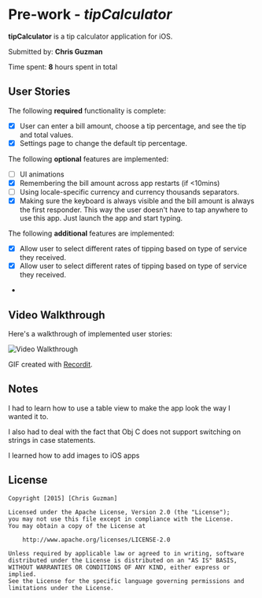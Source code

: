 # Pre-work - *tipCalculator*

**tipCalculator** is a tip calculator application for iOS.

Submitted by: **Chris Guzman**

Time spent: **8** hours spent in total

## User Stories

The following **required** functionality is complete:

* [X] User can enter a bill amount, choose a tip percentage, and see the tip and total values.
* [X] Settings page to change the default tip percentage.

The following **optional** features are implemented:
* [ ] UI animations
* [X] Remembering the bill amount across app restarts (if <10mins)
* [ ] Using locale-specific currency and currency thousands separators.
* [X] Making sure the keyboard is always visible and the bill amount is always the first responder. This way the user doesn't have to tap anywhere to use this app. Just launch the app and start typing.

The following **additional** features are implemented:

* [X] Allow user to select different rates of tipping based on type of service they received.
* [X] Allow user to select different rates of tipping based on type of service they received.
*
## Video Walkthrough 

Here's a walkthrough of implemented user stories:

<img src='http://g.recordit.co/pZCo7T1Gk6.gif' title='Video Walkthrough' width='' alt='Video Walkthrough' />

GIF created with [Recordit](http://recordit.co/).

## Notes

I had to learn how to use a table view to make the app look the way I wanted it to.

I also had to deal with the fact that Obj C does not support switching on strings in case statements.

I learned how to add images to iOS apps

## License

    Copyright [2015] [Chris Guzman]

    Licensed under the Apache License, Version 2.0 (the "License");
    you may not use this file except in compliance with the License.
    You may obtain a copy of the License at

        http://www.apache.org/licenses/LICENSE-2.0

    Unless required by applicable law or agreed to in writing, software
    distributed under the License is distributed on an "AS IS" BASIS,
    WITHOUT WARRANTIES OR CONDITIONS OF ANY KIND, either express or implied.
    See the License for the specific language governing permissions and
    limitations under the License.
